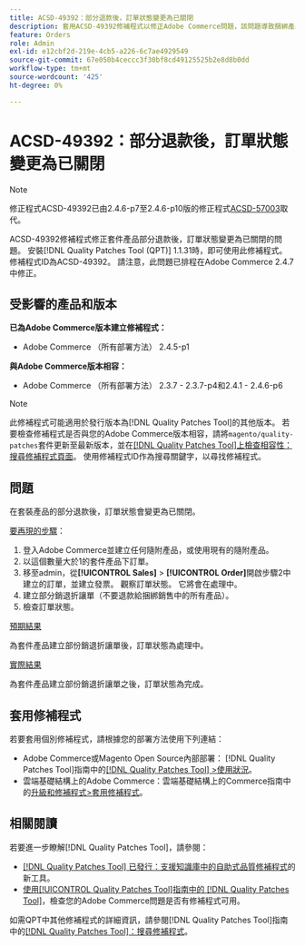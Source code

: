 ```yaml
---
title: ACSD-49392：部分退款後，訂單狀態變更為已關閉
description: 套用ACSD-49392修補程式以修正Adobe Commerce問題，該問題導致捆綁產品的部分退款後，訂單狀態變更為已關閉。
feature: Orders
role: Admin
exl-id: e12cbf2d-219e-4cb5-a226-6c7ae4929549
source-git-commit: 67e050b4ceccc3f30bf8cd49125525b2e8d8b0dd
workflow-type: tm+mt
source-wordcount: '425'
ht-degree: 0%

---
```


# ACSD-49392：部分退款後，訂單狀態變更為已關閉

>[!NOTE]
>
>修正程式ACSD-49392已由2.4.6-p7至2.4.6-p10版的修正程式[ACSD-57003](https://experienceleague.adobe.com/en/docs/commerce-operations/tools/quality-patches-tool/patches-available-in-qpt/v1-1-46/acsd-57003-order-status-changed-to-complete-instead-of-processing)取代。

ACSD-49392修補程式修正套件產品部分退款後，訂單狀態變更為已關閉的問題。 安裝[!DNL Quality Patches Tool (QPT)] 1.1.31時，即可使用此修補程式。 修補程式ID為ACSD-49392。 請注意，此問題已排程在Adobe Commerce 2.4.7中修正。

## 受影響的產品和版本

**已為Adobe Commerce版本建立修補程式：**

* Adobe Commerce （所有部署方法） 2.4.5-p1

**與Adobe Commerce版本相容：**

* Adobe Commerce （所有部署方法） 2.3.7 - 2.3.7-p4和2.4.1 - 2.4.6-p6

>[!NOTE]
>
>此修補程式可能適用於發行版本為[!DNL Quality Patches Tool]的其他版本。 若要檢查修補程式是否與您的Adobe Commerce版本相容，請將`magento/quality-patches`套件更新至最新版本，並在[[!DNL Quality Patches Tool]上檢查相容性：搜尋修補程式頁面](https://experienceleague.adobe.com/tools/commerce-quality-patches/index.html)。 使用修補程式ID作為搜尋關鍵字，以尋找修補程式。

## 問題

在套裝產品的部分退款後，訂單狀態會變更為已關閉。

<u>要再現的步驟</u>：

1. 登入Adobe Commerce並建立任何隨附產品，或使用現有的隨附產品。
1. 以這個數量大於1的套件產品下訂單。
1. 移至admin，從&#x200B;**[!UICONTROL Sales]** > **[!UICONTROL Order]**&#x200B;開啟步驟2中建立的訂單，並建立發票。 觀察訂單狀態。 它將會在處理中。
1. 建立部分銷退折讓單（不要退款給捆綁銷售中的所有產品）。
1. 檢查訂單狀態。

<u>預期結果</u>

為套件產品建立部份銷退折讓單後，訂單狀態為處理中。

<u>實際結果</u>

為套件產品建立部份銷退折讓單之後，訂單狀態為完成。

## 套用修補程式

若要套用個別修補程式，請根據您的部署方法使用下列連結：

* Adobe Commerce或Magento Open Source內部部署： [!DNL Quality Patches Tool]指南中的[[!DNL Quality Patches Tool] >使用狀況](/help/tools/quality-patches-tool/usage.md)。
* 雲端基礎結構上的Adobe Commerce：雲端基礎結構上的Commerce指南中的[升級和修補程式>套用修補程式](https://experienceleague.adobe.com/docs/commerce-cloud-service/user-guide/develop/upgrade/apply-patches.html)。

## 相關閱讀

若要進一步瞭解[!DNL Quality Patches Tool]，請參閱：

* [[!DNL Quality Patches Tool] 已發行：支援知識庫中的自助式品質修補程式](https://experienceleague.adobe.com/en/docs/commerce-knowledge-base/kb/announcements/commerce-announcements/magento-quality-patches-released-new-tool-to-self-serve-quality-patches)的新工具。
* [使用[!UICONTROL Quality Patches Tool]指南中的 [!DNL Quality Patches Tool]](/help/tools/quality-patches-tool/patches-available-in-qpt/check-patch-for-magento-issue-with-magento-quality-patches.md)，檢查您的Adobe Commerce問題是否有修補程式可用。


如需QPT中其他修補程式的詳細資訊，請參閱[!DNL Quality Patches Tool]指南中的[[!DNL Quality Patches Tool]：搜尋修補程式](https://experienceleague.adobe.com/tools/commerce-quality-patches/index.html)。
